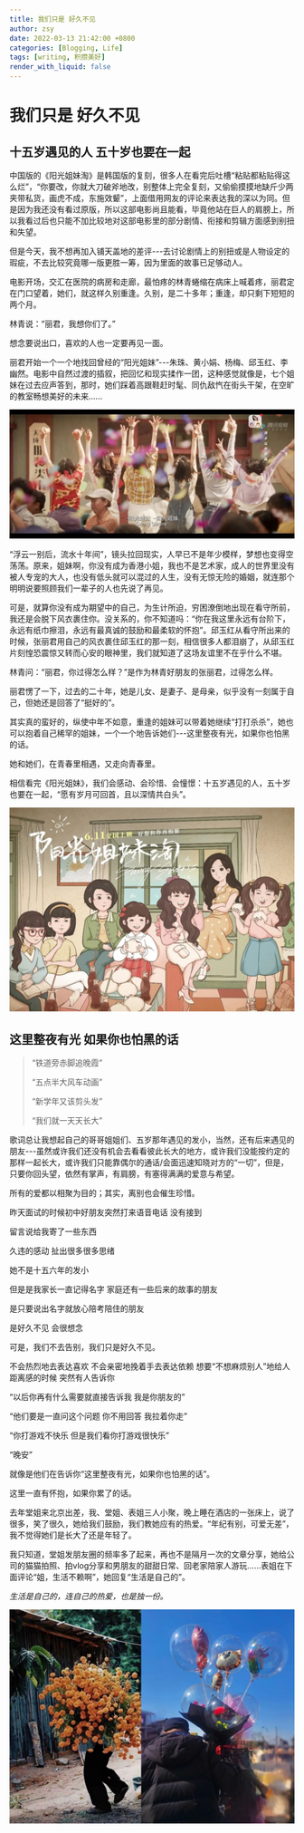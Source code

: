 ```yaml
---
title: 我们只是 好久不见
author: zsy
date: 2022-03-13 21:42:00 +0800
categories: [Blogging, Life]
tags: [writing, 积攒美好]
render_with_liquid: false
---
```


# 我们只是 好久不见

## 十五岁遇见的人 五十岁也要在一起

中国版的《阳光姐妹淘》是韩国版的复刻，很多人在看完后吐槽“粘贴都粘贴得这么烂”，“你要改，你就大刀破斧地改，别整体上完全复刻，又偷偷摸摸地缺斤少两夹带私货，画虎不成，东施效颦”，上面借用网友的评论来表达我的深以为同。但是因为我还没有看过原版，所以这部电影尚且能看，毕竟他站在巨人的肩膀上，所以我看过后也只能不加比较地对这部电影里的部分剧情、衔接和剪辑方面感到别扭和失望。

但是今天，我不想再加入铺天盖地的差评---去讨论剧情上的别扭或是人物设定的瑕疵，不去比较究竟哪一版更胜一筹，因为里面的故事已足够动人。

电影开场，交汇在医院的病房和走廊，最怕疼的林青蜷缩在病床上喊着疼，丽君定在门口望着，她们，就这样久别重逢。久别，是二十多年；重逢，却只剩下短短的两个月。

林青说：“丽君，我想你们了。”

想念要说出口，喜欢的人也一定要再见一面。

丽君开始一个一个地找回曾经的“阳光姐妹”---朱珠、黄小娟、杨梅、邱玉红、李幽然。电影中自然过渡的插叙，把回忆和现实揉作一团，这种感觉就像是，七个姐妹在过去应声答到，那时，她们踩着高跟鞋赶时髦、同仇敌忾在街头干架，在空旷的教室畅想美好的未来......

![yangguangjiemei1](/assets/images/yangguangjiemei1.jpg)

“浮云一别后，流水十年间”，镜头拉回现实，人早已不是年少模样，梦想也变得空荡荡。原来，姐妹啊，你没有成为香港小姐，我也不是艺术家，成人的世界里没有被人专宠的大人，也没有低头就可以混过的人生，没有无惊无险的婚姻，就连那个明明说要照顾我们一辈子的人也先说了再见。

可是，就算你没有成为期望中的自己，为生计所迫，穷困潦倒地出现在看守所前，我还是会脱下风衣裹住你。没关系的，你不知道吗：“你在我这里永远有台阶下，永远有纸巾擦泪，永远有最真诚的鼓励和最柔软的怀抱”。邱玉红从看守所出来的时候，张丽君用自己的风衣裹住邱玉红的那一刻，相信很多人都泪崩了，从邱玉红片刻惶恐震惊又转而心安的眼神里，我们就知道了这场友谊里不在乎什么不堪。

林青问：“丽君，你过得怎么样？”是作为林青好朋友的张丽君，过得怎么样。

丽君愣了一下，过去的二十年，她是儿女、是妻子、是母亲，似乎没有一刻属于自己，但她还是回答了“挺好的”。

其实真的蛮好的，纵使中年不如意，重逢的姐妹可以带着她继续“打打杀杀”，她也可以抱着自己稀罕的姐妹，一个一个地告诉她们---这里整夜有光，如果你也怕黑的话。

她和她们，在青春里相遇，又走向青春里。

相信看完《阳光姐妹》，我们会感动、会珍惜、会憧憬：十五岁遇见的人，五十岁也要在一起，“愿有岁月可回首，且以深情共白头”。

![yangguangjiemei2](/assets/images/yangguangjiemei2.jpg)

## 这里整夜有光 如果你也怕黑的话

> “铁道旁赤脚追晚霞”
>
> “五点半大风车动画”
>
> “新学年又该剪头发”
>
> “我们就一天天长大”

歌词总让我想起自己的哥哥姐姐们、五岁那年遇见的发小，当然，还有后来遇见的朋友---虽然或许我们还没有机会去看看彼此长大的地方，或许我们没能按约定的那样一起长大，或许我们只能靠偶尔的通话/会面迅速知晓对方的“一切”，但是，只要你回头望，依然有掌声，有肩膀，有塞得满满的爱意与希望。

所有的爱都以相聚为目的；其实，离别也会催生珍惜。

昨天面试的时候初中好朋友突然打来语音电话 没有接到

留言说给我寄了一些东西

久违的感动 扯出很多很多思绪 

她不是十五六年的发小 

但是是我家长一直记得名字 家庭还有一些后来的故事的朋友 

是只要说出名字就放心陪考陪住的朋友 

是好久不见 会很想念 

可是，我们不去告别，我们只是好久不见。

不会热烈地去表达喜欢 不会亲密地挽着手去表达依赖 想要“不想麻烦别人”地给人距离感的时候 突然有人告诉你

“以后你再有什么需要就直接告诉我 我是你朋友的”

“他们要是一直问这个问题 你不用回答 我拉着你走”

“你打游戏不快乐 但是我们看你打游戏很快乐”

“晚安”

就像是他们在告诉你“这里整夜有光，如果你也怕黑的话”。

这里一直有怀抱，如果你累了的话。

去年堂姐来北京出差，我、堂姐、表姐三人小聚，晚上睡在酒店的一张床上，说了很多，笑了很久，她给我们鼓励，我们教她应有的热爱。“年纪有别，可爱无差”，我不觉得她们是长大了还是年轻了。

我只知道，堂姐发朋友圈的频率多了起来，再也不是隔月一次的文章分享，她给公司的猫猫拍照、拍vlog分享和男朋友的甜甜日常、回老家陪家人游玩......表姐在下面评论“姐，生活不赖啊”，她回复“生活是自己的”。

*生活是自己的，连自己的热爱，也是独一份。*

![haojiubujian](/assets/images/haojiubujian.jpg)
